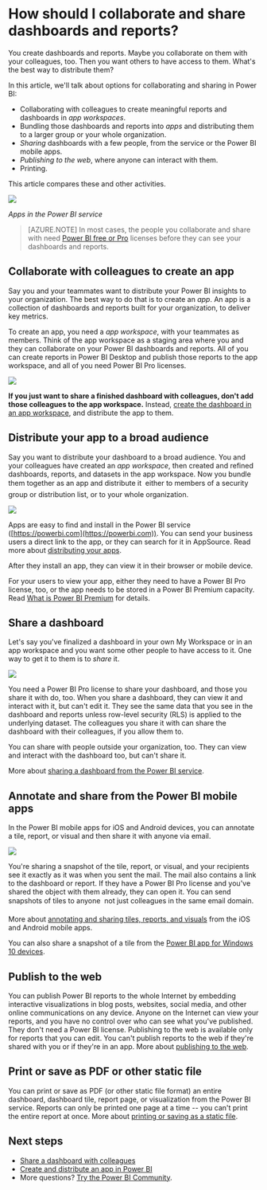 <properties
   pageTitle="How should I collaborate and share dashboards and reports?"
   description="In Power BI you can collaborate on and share dashboards, reports, and tiles in several different ways. Each has its advantages."
   services="powerbi"
   documentationCenter=""
   authors="maggiesMSFT"
   manager="erikre"
   backup="ajayan"
   editor=""
   tags=""
   qualityFocus="monitoring"
   qualityDate="02/28/2017"/>

<tags
   ms.service="powerbi"
   ms.devlang="NA"
   ms.topic="article"
   ms.tgt_pltfrm="NA"
   ms.workload="powerbi"
   ms.date="05/26/2017"
   ms.author="maggies"/>

# How should I collaborate and share dashboards and reports?  

You create dashboards and reports. Maybe you collaborate on them with your colleagues, too. Then you want others to have access to them. What's the best way to distribute them?

In this article, we'll talk about options for collaborating and sharing in Power BI: 

- Collaborating with colleagues to create meaningful reports and dashboards in *app workspaces*.
- Bundling those dashboards and reports into *apps* and distributing them to a larger group or your whole organization.
- *Sharing* dashboards with a few people, from the service or the Power BI mobile apps.
- *Publishing to the web*, where anyone can interact with them.
- Printing. 

This article compares these and other activities.

![](media/powerbi-service-how-should-i-share-my-dashboard/power-bi-apps-home-blog.png)

*Apps in the Power BI service*

> [AZURE.NOTE] In most cases, the people you collaborate and share with need [Power BI free or Pro](https://powerbi.microsoft.com/pricing/) licenses before they can see your dashboards and reports. 

## Collaborate with colleagues to create an app

Say you and your teammates want to distribute your Power BI insights to your organization. The best way to do that is to create an *app*. An app is a collection of dashboards and reports built for your organization, to deliver key metrics. 

To create an app, you need a *app workspace*, with your teammates as members. Think of the app workspace as a staging area where you and they can collaborate on your Power BI dashboards and reports. All of you can create reports in Power BI Desktop and publish those reports to the app workspace, and all of you need Power BI Pro licenses.

![](media/powerbi-service-how-should-i-share-my-dashboard/power-bi-apps-workspaces.png)

**If you just want to share a finished dashboard with colleagues, don't add those colleagues to the app workspace.** Instead, [create the dashboard in an app workspace](powerbi-service-create-apps.md), and distribute the app to them. 

## Distribute your app to a broad audience

Say you want to distribute your dashboard to a broad audience. You and your colleagues have created an *app workspace*, then created and refined dashboards, reports, and datasets in the app workspace. Now you bundle them together as an app and distribute it &#151; either to members of a security group or distribution list, or to your whole organization. 

![](media/powerbi-service-how-should-i-share-my-dashboard/power-bi-app-publish-600.png)

Apps are easy to find and install in the Power BI service ([https://powerbi.com](https://powerbi.com)). You can send your business users a direct link to the app, or they can search for it in AppSource. Read more about [distributing your apps](powerbi-service-create-apps.md#distribute-an-app). 

After they install an app, they can view it in their browser or mobile device.

For your users to view your app, either they need to have a Power BI Pro license, too, or the app needs to be stored in a Power BI Premium capacity. Read [What is Power BI Premium](https://aka.ms/changethislink) for details.

## Share a dashboard
Let's say you've finalized a dashboard in your own My Workspace or in an app workspace and you want some other people to have access to it. One way to get it to them is to *share* it. 

![](media/powerbi-service-how-should-i-share-my-dashboard/power-bi-share-in-situ.png)

You need a Power BI Pro license to share your dashboard, and those you share it with do, too. When you share a dashboard, they can view it and interact with it, but can't edit it. They see the same data that you see in the dashboard and reports unless row-level security (RLS) is applied to the underlying dataset. The colleagues you share it with can share the dashboard with their colleagues, if you allow them to. 

You can share with people outside your organization, too. They can view and interact with the dashboard too, but can't share it. 

More about [sharing a dashboard from the Power BI service](powerbi-service-share-unshare-dashboard.md).

## Annotate and share from the Power BI mobile apps
In the Power BI mobile apps for iOS and Android devices, you can annotate a tile, report, or visual and then share it with anyone via email. 

![](media/powerbi-service-how-should-i-share-my-dashboard/power-bi-iphone-annotate.png)

You're sharing a snapshot of the tile, report, or visual, and your recipients see it exactly as it was when you sent the mail. The mail also contains a link to the dashboard or report. If they have a Power BI Pro license and you've shared the object with them already, they can open it. You can send snapshots of tiles to anyone &#151; not just colleagues in the same email domain.

More about [annotating and sharing tiles, reports, and visuals](powerbi-mobile-annotate-and-share-a-tile-from-the-iphone-app.md) from the iOS and Android mobile apps.

You can also share a snapshot of a tile from the [Power BI app for Windows 10 devices](powerbi-mobile-annotate-and-share-a-snapshot-from-the-windows-app.md).

## Publish to the web

You can publish Power BI reports to the whole Internet by embedding interactive visualizations in blog posts, websites, social media, and other online communications on any device. Anyone on the Internet can view your reports, and you have no control over who can see what you've published. They don't need a Power BI license. Publishing to the web is available only for reports that you can edit. You can't publish reports to the web if they're shared with you or if they're in an app. More about [publishing to the web](powerbi-service-publish-to-web.md).


## Print or save as PDF or other static file

You can print or save as PDF (or other static file format) an entire dashboard, dashboard tile, report page, or visualization from the Power BI service. Reports can only be printed one page at a time -- you can't print the entire report at once. More about [printing or saving as a static file](powerbi-service-print.md).

## Next steps
-   [Share a dashboard with colleagues](powerbi-service-share-unshare-dashboard.md)
-   [Create and distribute an app in Power BI](powerbi-service-create-apps.md)
-   More questions? [Try the Power BI Community](http://community.powerbi.com/).



